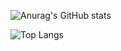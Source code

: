 
![Anurag's GitHub stats](https://github-readme-stats.vercel.app/api?username=jiubaoyibao&show_icons=true&theme=cobalt)


![Top Langs](https://github-readme-stats.vercel.app/api/top-langs/?username=anuraghazra&hide=javascript,html)
